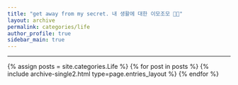 ```yaml
---
title: "get away from my secret. 내 생활에 대한 이모조모 🍎🍏"
layout: archive
permalink: categories/life
author_profile: true
sidebar_main: true
---
```


<!-- 공백이 포함되어 있는 카테고리 이름의 경우 site.categories['a b c'] 이런식으로! -->

***

{% assign posts = site.categories.Life %}
{% for post in posts %} {% include archive-single2.html type=page.entries_layout %} {% endfor %}